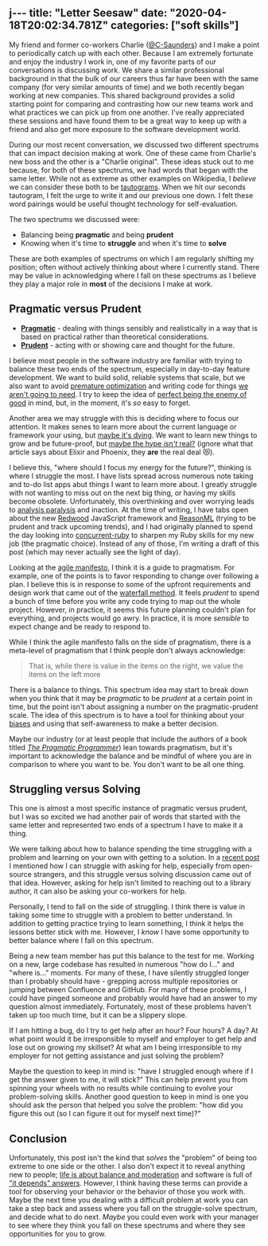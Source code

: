 j---
title:  "Letter Seesaw"
date:   "2020-04-18T20:02:34.781Z"
categories: ["soft skills"]
---

My friend and former co-workers Charlie ([@C-Saunders](https://github.com/c-saunders)) and I make a point to periodically catch up with each other. Because I am extremely fortunate and enjoy the industry I work in, one of my favorite parts of our conversations is discussing work. We share a similar professional background in that the bulk of our careers thus far have been with the same company (for very similar amounts of time) and we both recently began working at new companies. This shared background provides a solid starting point for comparing and contrasting how our new teams work and what practices we can pick up from one another. I've really appreciated these sessions and have found them to be a great way to keep up with a friend and also get more exposure to the software development world.

During our most recent conversation, we discussed two different spectrums that can impact decision making at work. One of these came from Charlie's new boss and the other is a "Charlie original". These ideas stuck out to me because, for both of these spectrums, we had words that began with the same letter. While not as extreme as other examples on Wikipedia, I _believe_ we can consider these both to be [tautograms](https://en.wikipedia.org/wiki/Tautogram). When we hit our seconds tautogram,  I felt the urge to write it and our previous one down. I felt these word pairings would be useful thought technology for self-evaluation.

 The two spectrums we discussed were:

* Balancing being **pragmatic** and being **prudent**
* Knowing when it's time to **struggle** and when it's time to **solve**

These are both examples of spectrums on which I am regularly shifting my position; often without actively thinking about where I currently stand. There may be value in acknowledging where I fall on these spectrums as I believe they play a major role in **most** of the decisions I make at work.

## Pragmatic versus Prudent

* [**Pragmatic**](https://www.lexico.com/en/definition/pragmatic) - dealing with things sensibly and realistically in a way that is based on practical rather than theoretical considerations.
* [**Prudent**](https://www.lexico.com/en/definition/prudent) - acting with or showing care and thought for the future.

I believe most people in the software industry are familiar with trying to balance these two ends of the spectrum, especially in day-to-day feature development. We want to build solid, reliable systems that scale, but we also want to avoid [premature optimization](https://wiki.c2.com/?PrematureOptimization) and writing code for things [we aren't going to need](https://martinfowler.com/bliki/Yagni.html). I try to keep the idea of [perfect being the enemy of good](https://en.wikipedia.org/wiki/Perfect_is_the_enemy_of_good) in mind, but, in the moment, it's _so_ easy to forget.

Another area we may struggle with this is deciding where to focus our attention. It makes senes to learn more about the current language or framework your using, but [maybe it's dying](https://www.reddit.com/r/learnprogramming/comments/7oam8p/which_programming_language_is_dying/). We want to learn new things to grow and be future-proof, but [maybe the hype _isn't_ real?](https://blog.daftcode.pl/hype-driven-development-3469fc2e9b22) (ignore what that article says about Elixir and Phoenix, they **are** the real deal 😻).

I believe this, "where should I focus my energy for the future?", thinking is where I struggle the most.  I have lists spread across numerous note taking and to-do list apps abut things I want to learn more about. I greatly struggle with not wanting to miss out on the next big thing, or having my skills become obsolete. Unfortunately, this overthinking and over worrying leads to [analysis paralysis](https://xkcd.com/1801/) and inaction. At the time of writing, I have tabs open about the new [Redwood](https://github.com/redwoodjs/redwood) JavaScript framework and [ReasonML](https://reasonml.github.io/) (trying to be prudent and track upcoming trends), and I had originally planned to spend the day looking into [concurrent-ruby](https://github.com/ruby-concurrency/concurrent-ruby) to sharpen my Ruby skills for my new job (the pragmatic choice). Instead of any of those, I'm writing a draft of this post (which may never actually see the light of day).

Looking at the [agile manifesto](
https://agilemanifesto.org/), I think it is a guide to pragmatism. For example, one of the points is to favor responding to change over following a plan. I believe this is in response to some of the upfront requirements and design work that came out of the [waterfall method](https://en.wikipedia.org/wiki/Waterfall_model). It feels _prudent_ to spend a bunch of time before you write any code trying to map out the whole project. However, in practice, it seems this future planning couldn't plan for everything, and projects would go awry. In practice, it is more _sensible_ to expect change and be ready to respond to.

While I think the agile manifesto falls on the side of pragmatism, there is a meta-level of pragmatism that I think people don't always acknowledge:

> That is, while there is value in the items on
> the right, we value the items on the left more

There is a balance to things. This spectrum idea may start to break down when you think that it may be _pragmatic_ to be _prudent_ at a certain point in time, but the point isn't about assigning a number on the pragmatic-prudent scale. The idea of this spectrum is to have a tool for thinking about your [biases](https://en.wikipedia.org/wiki/List_of_cognitive_biases) and using that self-awareness to make a better decision.

Maybe our industry (or at least people that include the authors of a book titled [_The Pragmatic Programmer_](https://pragprog.com/book/tpp20/the-pragmatic-programmer-20th-anniversary-edition)) lean towards pragmatism, but it's important to acknowledge the balance and be mindful of where you are in comparison to where you want to be. You don't want to be all one thing.

## Struggling versus Solving

This one is almost a most specific instance of pragmatic versus prudent, but I was so excited we had another pair of words that started with the same letter and represented two ends of a spectrum I have to make it a thing.

We were talking about how to balance spending the time struggling with a problem and learning on your own with getting to a solution. In a [recent post](/2020/04/how-i-debug-my-dependencies#asking-for-help) I mentioned how I can struggle with asking for help, especially from open-source strangers, and this struggle versus solving discussion came out of that idea. However, asking for help isn't limited to reaching out to a library author, it can also be asking your co-workers for help.

Personally, I tend to fall on the side of struggling. I think there is value in taking some time to struggle with a problem to better understand. In addition to getting practice trying to learn something, I think it helps the lessons better stick with me. However, I _know_ I have some opportunity to better balance where I fall on this spectrum.

Being a new team member has put this balance to the test for me. Working on a new, large codebase has resulted in numerous "how do I..." and "where is..." moments. For many of these, I have silently struggled longer than I probably should have - grepping across multiple repositories or jumping between Confluence and GitHub. For many of these problems, I could have pinged someone and probably would have had an answer to my question almost immediately. Fortunately, most of these problems haven't taken up too much time, but it can be a slippery slope.

If I am hitting a bug, do I try to get help after an hour? Four hours? A day?  At what point would it be irresponsible to myself and employer to get help and lose out on growing my skillset? At what am I being irresponsible to my employer for not getting assistance and just solving the problem?

Maybe the question to keep in mind is: "have I struggled enough where if I get the answer given to me, it will stick?" This can help prevent you from spinning your wheels with no results while continuing to evolve your problem-solving skills. Another good question to keep in mind is one you should ask the person that helped you solve the problem: "how did you figure this out (so I can figure it out for myself next time)?"

## Conclusion

Unfortunately, this post isn't the kind that _solves_ the "problem" of being too extreme to one side or the other. I also don't expect it to reveal anything new to people; [life is about balance and moderation](https://xkcd.com/1592/) and software is full of ["it depends" answers](https://softwareengineering.meta.stackexchange.com/questions/766/how-to-answer-it-depends-questions). However, I think having these terms can provide a tool for observing your behavior or the behavior of those you work with. Maybe the next time you dealing with a difficult problem at work you can take a step back and assess where you fall on the struggle-solve spectrum, and decide what to do next. _Maybe_ you could even work with your manager to see where they think you fall on these spectrums and where they see opportunities for you to grow.

